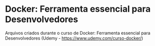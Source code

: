 # Docker: Ferramenta essencial para Desenvolvedores
Arquivos criados durante o curso de Docker: Ferramenta essencial para Desenvolvedores (Udemy - https://www.udemy.com/curso-docker/)

